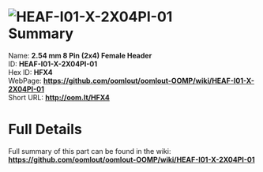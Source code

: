 
![HEAF-I01-X-2X04PI-01](https://github.com/oomlout/oomlout-OOMP/blob/master/parts/HEAF-I01-X-2X04PI-01/HEAF-I01-X-2X04PI-01_420.jpg)   
Summary
=================
  
Name: __2.54 mm 8 Pin (2x4) Female Header__    
ID: __HEAF-I01-X-2X04PI-01__   
Hex ID: __HFX4__   
WebPage: __https://github.com/oomlout/oomlout-OOMP/wiki/HEAF-I01-X-2X04PI-01__   
Short URL: __http://oom.lt/HFX4__   

Full Details
==========================
Full summary of this part can be found in the wiki:   
__https://github.com/oomlout/oomlout-OOMP/wiki/HEAF-I01-X-2X04PI-01__    

